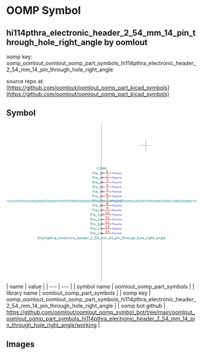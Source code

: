 # OOMP Symbol  
## hi114pthra_electronic_header_2_54_mm_14_pin_through_hole_right_angle  by oomlout  
  
oomp key: oomp_oomlout_oomlout_oomp_part_symbols_hi114pthra_electronic_header_2_54_mm_14_pin_through_hole_right_angle  
  
source repo at: [https://github.com/oomlout/oomlout_oomp_part_kicad_symbols](https://github.com/oomlout/oomlout_oomp_part_kicad_symbols)  
## Symbol  
  
[![working.png](working_600.png)](working.png)  
| name | value | 
| --- | --- | 
| symbol name | oomlout_oomp_part_symbols | 
| library name | oomlout_oomp_part_symbols | 
| oomp key | oomp_oomlout_oomlout_oomp_part_symbols_hi114pthra_electronic_header_2_54_mm_14_pin_through_hole_right_angle | 
| oomp bot github | https://github.com/oomlout/oomlout_oomp_symbol_bot/tree/main/oomlout_oomlout_oomp_part_symbols_hi114pthra_electronic_header_2_54_mm_14_pin_through_hole_right_angle/working | 
## Images  
